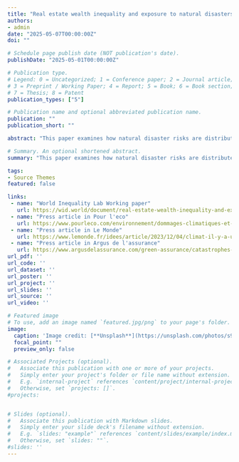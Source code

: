 ```yaml
---
title: "Real estate wealth inequality and exposure to natural disasters"
authors:
- admin
date: "2025-05-07T00:00:00Z"
doi: ""

# Schedule page publish date (NOT publication's date).
publishDate: "2025-05-01T00:00:00Z"

# Publication type.
# Legend: 0 = Uncategorized; 1 = Conference paper; 2 = Journal article;
# 3 = Preprint / Working Paper; 4 = Report; 5 = Book; 6 = Book section;
# 7 = Thesis; 8 = Patent
publication_types: ["5"]

# Publication name and optional abbreviated publication name.
publication: ""
publication_short: ""

abstract: "This paper examines how natural disaster risks are distributed across tenants, owner-occupants, and owners of rental, second, and vacant homes. Prior studies, relying on aggregate income data and focusing only on residents, typically find that low-income households are more exposed to flooding. However, this approach overlooks half of the exposed housing stock--owned by non-residents. Using dwelling-level data covering the entire French housing market, I document large disparities in exposure to flooding and subsidence. Once properties owned by non-residents are included, flood risk appears to disproportionately affect second homes, while subsidence mainly affects owner-occupied dwellings. These patterns have important policy implications. First, untargeted flood insurance subsidies tend to benefit second-homes, whereas subsidence coverage mainly supports owner-occupied dwellings. Second, using a new approach to estimate risk discounts, I show that natural disaster risks are not priced into rental, second and vacant properties, driving about 15% of the total overvaluation in flood-prone areas. Finally, place-based adaptation policies such as building resilient defenses may fail to target the most critical areas if ownership structures are ignored."

# Summary. An optional shortened abstract.
summary: "This paper examines how natural disaster risks are distributed across tenants, owner-occupants, and owners of rental, second, and vacant homes. Prior studies, relying on aggregate income data and focusing only on residents, typically find that low-income households are more exposed to flooding. However, this approach overlooks half of the exposed housing stock--owned by non-residents. Using dwelling-level data covering the entire French housing market, I document large disparities in exposure to flooding and subsidence. Once properties owned by non-residents are included, flood risk appears to disproportionately affect second homes, while subsidence mainly affects owner-occupied dwellings. These patterns have important policy implications. First, untargeted flood insurance subsidies tend to benefit second-homes, whereas subsidence coverage mainly supports owner-occupied dwellings. Second, using a new approach to estimate risk discounts, I show that natural disaster risks are not priced into rental, second and vacant properties, driving about 15% of the total overvaluation in flood-prone areas. Finally, place-based adaptation policies such as building resilient defenses may fail to target the most critical areas if ownership structures are ignored."

tags:
- Source Themes
featured: false

links:
 - name: "World Inequality Lab Working paper"
   url: https://wid.world/document/real-estate-wealth-inequality-and-exposure-to-natural-disasters-world-inequality-lab-working-paper-2025-16/
 - name: "Press article in Pour l'eco"
   url: https://www.pourleco.com/environnement/dommages-climatiques-et-si-les-assureurs-ne-pouvaient-plus-assurer
 - name: "Press article in Le Monde"
   url: https://www.lemonde.fr/idees/article/2023/12/04/climat-il-y-a-urgence-a-preciser-les-contours-et-l-organisation-de-la-protection-sociale-ecologique-du-xxi-siecle_6203834_3232.html
 - name: "Press article in Argus de l'assurance"
   url: https://www.argusdelassurance.com/green-assurance/catastrophes-naturelles/indemnisation-des-catastrophes-naturelles-faut-il-sacrifier-les-residences-secondaires.235990
url_pdf: ''
url_code: ''
url_dataset: ''
url_poster: ''
url_project: ''
url_slides: ''
url_source: ''
url_video: ''

# Featured image
# To use, add an image named `featured.jpg/png` to your page's folder. 
image:
  caption: 'Image credit: [**Unsplash**](https://unsplash.com/photos/s9CC2SKySJM)'
  focal_point: ""
  preview_only: false

# Associated Projects (optional).
#   Associate this publication with one or more of your projects.
#   Simply enter your project's folder or file name without extension.
#   E.g. `internal-project` references `content/project/internal-project/index.md`.
#   Otherwise, set `projects: []`.
#projects:


# Slides (optional).
#   Associate this publication with Markdown slides.
#   Simply enter your slide deck's filename without extension.
#   E.g. `slides: "example"` references `content/slides/example/index.md`.
#   Otherwise, set `slides: ""`.
#slides: ''
---
```


